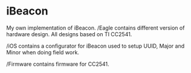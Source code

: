 iBeacon
=======
My own implementation of iBeacon.
/Eagle contains different version of hardware design. All designs based on TI CC2541.

/iOS contains a configurator for iBeacon used to setup UUID, Major and Minor when doing field work.

/Firmware contains firmware for CC2541.
